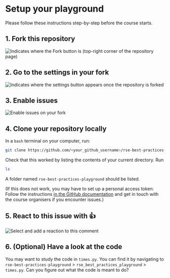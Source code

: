 # Setup your playground

Please follow these instructions step-by-step before the course starts.

## 1. Fork this repository

![Indicates where the Fork button is (top-right corner of the repository page)](https://i.imgur.com/ZCxOrOX.png)

## 2. Go to the settings in your fork

![Indicates where the settings button appears once the repository is forked](https://i.imgur.com/1aGRVVB.png)

## 3. Enable issues

![Enable issues on your fork](https://user-images.githubusercontent.com/963242/95435705-ce66b700-094a-11eb-8424-770ed92a99f6.png)

## 4. Clone your repository locally

In a `bash` terminal on your computer, run:
```bash
git clone https://github.com/<your_github_username>/rse-best-practices-playground.git
```

Check that this worked by listing the contents of your current directory. Run
```bash
ls
```
A folder named `rse-best-practices-playground` should be listed.

(If this does not work, you may have to set up a personal access token: Follow the instructions [in the GitHub documentation](https://docs.github.com/en/authentication/keeping-your-account-and-data-secure/managing-your-personal-access-tokens#creating-a-fine-grained-personal-access-token) and get in touch with the course organisers if you encounter issues.)

## 5. React to this issue with :+1:
![Select and add a reaction to this comment](https://user-images.githubusercontent.com/963242/95435873-0bcb4480-094b-11eb-9d37-2fdefdcb8c6f.png)

## 6. (Optional) Have a look at the code

You may want to study the code in `times.py`. You can find it by navigating to `rse-best-practices-playground` > `rse_best_practices_playground` > `times.py`. Can you figure out what the code is meant to do?
